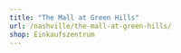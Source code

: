 ```yaml
---
title: "The Mall at Green Hills"
url: /nashville/the-mall-at-green-hills/
shop: Einkaufszentrum
---
```

